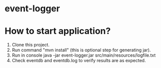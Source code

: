 # event-logger

# How to start application?

1) Clone this project.
2) Run command "mvn install" (this is optional step for generating jar).
3) Run in console java -jar event-logger.jar src/main/resources/logfile.txt 
4) Check eventdb and eventdb.log to verify results are as expected.
